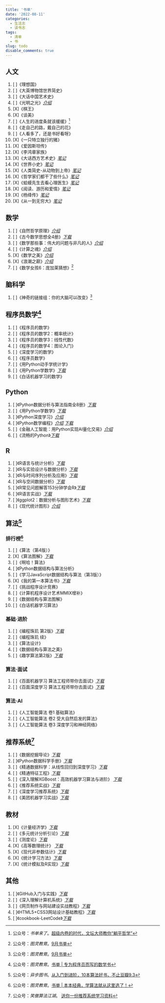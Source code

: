 ```yaml
---
title: '书单'
date: '2022-08-11'
categories:
  - 生活志
  - 读书志
tags:
  - 清单
  - 书
slug: todo
disable_comments: true
---
```


## 人文
1. [ ]《理想国》
1. [ ]《大英博物馆世界简史》
1. [ ]《大话中国艺术史》
1. [ ]《光明之光》[_介绍_](https://book.douban.com/subject/26989163/)
1. [X]《棋王》
1. [X]《谈美》 
1. [ ]《人生的进度条就该缓缓》[^5]
1. [ ]《走自己的路，戴自己的花》
1. [ ]《人看多了，还是书好看呀》
1. [X]《一只特立独行的猪》
1. [X]《爱因斯坦传》
1. [X]《李鸿章家族》
1. [X]《大话西方艺术史》[_笔记_](/cn/2022/08/15/yigongzi/)
1. [X]《世界小史》[_笔记_](/cn/2022/08/15/wuxiujie/)
1. [X]《人类简史-从动物到上帝》[_笔记_](/cn/2022/08/15/linjunhong/)
1. [X]《哲学家们都干了些什么》[_笔记_](/cn/2022/08/15/linxinhao/)
1. [X]《蛤蟆先生去看心理医生》[_笔记_](/cn/2022/08/15/chenying/)
1. [X]《阅读、游历和爱情》[_笔记_](/cn/2022/08/15/laingyongan/)
1. [X]《杨绛传》[_笔记_](/cn/2022/06/26/yangjiang/)
1. [X]《从一到无穷大》[_笔记_](/cn/2022/08/15/yangxi/)

## 数学
1. [ ]《自然哲学原理》[_介绍_](https://book.douban.com/subject/3146128/)
1. [ ]《古今数学思想全4册》[_下载_](https://pan.baidu.com/s/1f50U3aBVc5gxIQ2fKXGC9Q?pwd=3uli)
1. [ ]《数学那些事：伟大的问题与非凡的人》[_介绍_](https://www.ituring.com.cn/book/2939)
1. [ ]《计算之魂》[_介绍_](https://book.douban.com/subject/35641088/?dt_dapp=1)
1. [X]《数学之美》[_介绍_](https://book.douban.com/subject/26163454/)
1. [X]《浪潮之巅》[_介绍_](https://book.douban.com/subject/33474750/)
1. [ ]《数学女孩6：庞加莱猜想》[^6]

## 脑科学
1. [ ]《神奇的链接组：你的大脑可以改变》[^6]

## 程序员数学[^4]
1. [ ]《程序员的数学》
1. [ ]《程序员的数学2：概率统计》
1. [ ]《程序员的数学3：线性代数》
1. [ ]《程序员的数学4：图论入门》
1. [ ]《深度学习的数学》
1. [ ]《程序员数学》
1. [ ]《用Python动手学统计学》
1. [ ]《用Python学数学》[_下载_](https://pan.baidu.com/s/1Wz33lwdquoEMZrd6lJbROg?pwd=q5o2)
1. [ ]《白话机器学习的数学》

## Python
1. [ ]《Python数据分析与算法指南全8册》[_下载_](https://pan.baidu.com/s/16KADcDNHCZuk6nlz0hWe2A?pwd=a2q3)
1. [ ]《用Python学数学》[_下载_](https://pan.baidu.com/s/1Wz33lwdquoEMZrd6lJbROg?pwd=q5o2)
1. [ ]《Python深度学习》[_介绍_](https://www.ituring.com.cn/book/3002)
1. [ ]《Python数学编程》[_介绍_](https://www.epubit.com/bookDetails?id=UB6cb444dec6174) [_下载_](https://pan.baidu.com/s/1KrHf8ejmbGA9t00C-TIH4Q?pwd=q7rj)
1. [ ]《金融人工智能：用Python实现AI量化交易》[_介绍_](https://www.ituring.com.cn/book/2858)
1. [ ]《流畅的Python》[_下载_](https://pan.baidu.com/s/1pnw7-VYjy0WNENRVU_Juhg?pwd=sbbq)

## R
1. [ ]《R语言与统计分析》[_下载_](https://pan.baidu.com/s/1iLsn7rl-OijatOFFP0Wp1w?pwd=mgu7)
1. [ ]《R与实验设计与数据分析》[_下载_](https://pan.baidu.com/s/1iLsn7rl-OijatOFFP0Wp1w?pwd=mgu7)
1. [ ]《R与时间序列分析及应用》[_下载_](https://pan.baidu.com/s/1Au1wQJlChCBwoX3RZkujJw?pwd=ta7z)
1. [ ]《R与空间数据分析》[_下载_](https://pan.baidu.com/s/1fYeJljrs0gvcq9nrJi2sOw?pwd=cenn)
1. [ ]《R常见问题解答153分钟学会R》[_下载_](https://pan.baidu.com/s/1pTgRQ-A3J3o8TJXxFvvsXw?pwd=5u8c)
1. [ ]《R语言实战》[_下载_](https://pan.baidu.com/s/1sudxtmSLhA8-bzN6bNJsFA?pwd=hgsp)
1. [ ]《ggplot2：数据分析与图形艺术》[_下载_](https://pan.baidu.com/s/1XR_m0Mr7fCFaCsvVL62UUg?pwd=uue2)
1. [ ]《现代统计图形》[_介绍_](https://cosx.org/2021/08/msg-preface/#fnref:1)


## 算法[^1]
### 排行榜[^3]
1. [ ]《算法（第4版）》
1. [X]《算法图解》[_下载_](https://pan.baidu.com/s/1wxIAr6-vyjmf3PmFD0Fgqg?pwd=oq6t)
1. [ ]《啊哈！算法》
1. [ ]《Python数据结构与算法分析》
1. [ ]《学习JavaScript数据结构与算法（第3版）》
1. [X]《我的第一本算法书》[_下载_](https://pan.baidu.com/s/1mN6d7B8h9rYDuE_ku_qHzQ?pwd=vu9i)
1. [ ]《挑战程序设计竞赛》
1. [ ]《计算机程序设计艺术MMIX增补》
1. [ ]《数据结构与算法图解》
1. [ ]《白话机器学习算法》

### 基础·进阶
1. [ ]《编程珠玑 第2版》[_下载_](https://pan.baidu.com/s/1SDUKyzYgixh4lTWfwCAkAw?pwd=bp69)
1. [ ]《编程珠玑 续》
1. [ ]《算法设计》
1. [ ]《数据结构与算法之美》
1. [ ]《趣学算法第2版》[_下载_](https://pan.baidu.com/s/1SDUKyzYgixh4lTWfwCAkAw?pwd=bp69)

### 算法·面试
1. [ ]《百面机器学习 算法工程师带你去面试》[_下载_](https://pan.baidu.com/s/12g8-45i4svrnJc5B9gtTlw?pwd=awhf)
1. [ ]《百面深度学习 算法工程师带你去面试》[_下载_](https://pan.baidu.com/s/1vhP9EbtdfCWd14Z71ny5-g?pwd=7ipf)
### 算法·AI
1. [ ]《人工智能算法 卷1 基础算法》
1. [ ]《人工智能算法 卷2 受大自然启发的算法》
1. [ ]《人工智能算法 卷3 深度学习和神经网络》

## 推荐系统[^2]
1. [ ]《数据挖掘导论》[_下载_](https://pan.baidu.com/s/1gTd4dj_KTIapS2zRt6WbZw?pwd=18eb)
1. [ ]《Python数据科学手册》[_下载_](https://pan.baidu.com/s/1AkMdmw6LqgHk5zDgRrJzHA?pwd=ig81)
1. [ ]《精通数据科学：从线性回归到深度学习》[_下载_](https://pan.baidu.com/s/11O27a_OUCskvqz7UH7DJCg?pwd=r6g8)
1. [ ]《精通特征工程》[_下载_](https://pan.baidu.com/s/1YaRPG5hCad_dDGvfMk8fPQ?pwd=f5oa)
1. [ ]《深入理解XGBoost：高效机器学习算法与进阶》 [_下载_](https://pan.baidu.com/s/17nfa8zUWfLkj2dnxjqvp_A?pwd=13wb)
1. [ ]《推荐系统实战》[_下载_](https://pan.baidu.com/s/1TNCYheuCXu7lkbPX8FpJiQ?pwd=nhnd)
1. [ ]《深度学习推荐系统》[_下载_](https://pan.baidu.com/s/17nfa8zUWfLkj2dnxjqvp_A?pwd=13wb)
1. [ ]《美团机器学习实战》[_下载_](https://pan.baidu.com/s/1AYo1bXOamivZKe89Y_PgCw?pwd=pb0a)

## 教材
1. [X]《计量经济学》[_下载_](https://pan.baidu.com/s/1uZeut7Y1ri_9XKphIntKoQ?pwd=gv82)
1. [ ]《多元统计分析引论》[_下载_](https://pan.baidu.com/s/10AvIHVRFAl6mgvw_qUVSjQ?pwd=1sfs)
1. [ ]《测度论》[_下载_](https://pan.baidu.com/s/154lfLBKvCaef0DEi32heRg?pwd=h0ot)
1. [X]《高等数理统计》 [_下载_](https://pan.baidu.com/s/1c0KlKYYiq0GP_UEAjs8XCA?pwd=hi6s)
1. [X]《现代非参数估计》[_下载_](https://pan.baidu.com/s/1gsvCci0-GPIxKY8nZZ_lTg?pwd=5h5h)
1. [X]《统计学习方法》[_下载_](https://pan.baidu.com/s/15T_c4QmiLoiJrQbR7EOpDA?pwd=eabu)
1. [X]《统计模拟及R实现》[_下载_](https://pan.baidu.com/s/1-Zbp1fD0cKCTEmsIAWzKhQ?pwd=w8jn)

## 其他
1. [ ]《GitHub入门与实践》[_下载_](https://pan.baidu.com/s/1zmDbHrfpgA-2hDJ8DM7xOQ?pwd=j55i)
1. [ ]《深入理解计算机系统》[_下载_](https://pan.baidu.com/s/1JxZTz_DEpgfxMqg6Q6Ltrg?pwd=b5ds)
1. [ ]《网页制作与网站建设实战教程》[_下载_](https://pan.baidu.com/s/1pv1tBD2ICFFwlNkq5HhKIg?pwd=2371)
1. [ ]《HTML5+CSS3网站设计基础教程》[_下载_](https://pan.baidu.com/s/1IV4uRwCbJ6iCTtegZQRDVA?pwd=wkml)
1. [ ]《cookbook-LeetCode》[_下载_](https://pan.baidu.com/s/1pv1tBD2ICFFwlNkq5HhKIg?pwd=2371)


[^1]: 公众号：_异步图书_。[从入门到进阶，10本算法好书，不止豆瓣9.3](https://mp.weixin.qq.com/s/MC1Tl4JqajI9Ky_cBxdatg)
[^2]: 公众号：_笑傲算法江湖_。 [送你一份推荐系统学习资料](https://mp.weixin.qq.com/s/M1DUTbGmz_DN98ZzEiCHjw)
[^3]: 公众号：_图灵教育_。[书单 | 本本经典，学算法就从这里选了！](https://mp.weixin.qq.com/s/3MKHNa00QbyDZL_X1CKE_Q)
[^4]: 公众号：_图灵教育_。[书单 | 专为程序员而写的数学书](https://mp.weixin.qq.com/s?__biz=MjM5Njc0MjIwMA==&mid=2649727621&idx=2&sn=08ad32e93fbdeac6a4ff352e323218b7&chksm=beff97d289881ec4c230ee8b9c7e57254d03a088e198c2e1b2f8c95ebd0b344581e8af071507&cur_album_id=1915222561131429892&scene=189#wechat_redirect)
[^5]: 公众号：_书单来了_。[超级内卷的时代，文坛大师教你“躺平哲学”](https://mp.weixin.qq.com/s/Ni3g4R6Oax3A5VuMuSv-Og)
[^6]: 公众号：_图灵教育_。[9月书单](https://mp.weixin.qq.com/s/0XaSA2SAtjO-AZvDQIR5QA)





























